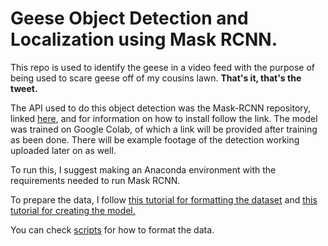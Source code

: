 # Geese Object Detection and Localization using Mask RCNN.

This repo is used to identify the geese in a video feed with the purpose of being used to scare geese off of my cousins lawn. **That's it, that's the tweet.**

The API used to do this object detection was the Mask-RCNN repository, linked [here](https://github.com/matterport/Mask_RCNN), and for information on how to install follow the link. The model was trained on Google Colab, of which a link will be provided after training as been done. There will be example footage of the detection working uploaded later on as well.

To run this, I suggest making an Anaconda environment with the requirements needed to run Mask RCNN.

To prepare the data, I follow [this tutorial for formatting the dataset](https://ersanpreet.wordpress.com/2018/08/17/creating-xml-file-for-custom-objects-object-detection-part-2/) and [this tutorial for creating the model.](https://machinelearningmastery.com/how-to-train-an-object-detection-model-with-keras/)

You can check [scripts](https://github.com/nguobadia/Geese-Object-Localization/tree/master/scripts) for how to format the data.
